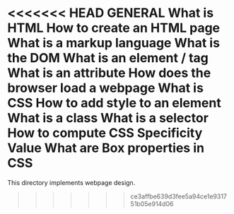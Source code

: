 <<<<<<< HEAD
GENERAL   What is HTML
How to create an HTML page
What is a markup language
What is the DOM
What is an element / tag
What is an attribute
How does the browser load a webpage
What is CSS
How to add style to an element
What is a class
What is a selector
How to compute CSS Specificity Value
What are Box properties in CSS
=======
This directory implements webpage design.
>>>>>>> ce3affbe639d3fee5a94ce1e931751b05e914d06
